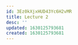 ```yaml
---
id: 3Ez0kXjxHUD43Yc6H2vMR
title: Lecture 2
desc: ''
updated: 1630125793681
created: 1630125793681
---
```


